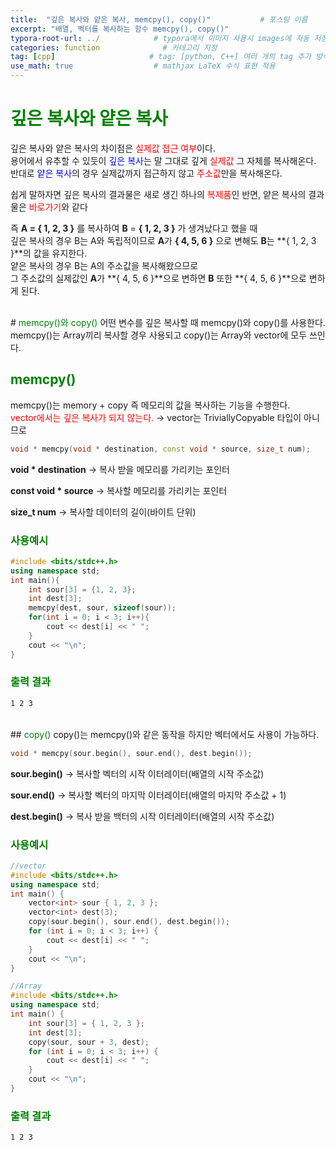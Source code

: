 ```yaml
---
title:  "깊은 복사와 얕은 복사, memcpy(), copy()"           # 포스팅 이름
excerpt: "배열, 벡터를 복사하는 함수 memcpy(), copy()"
typora-root-url: ../            # typora에서 이미지 사용시 images에 자동 저장
categories: function              # 카테고리 지정
tag: [cpp]                     # tag: [python, C++] 여러 개의 tag 추가 방식
use_math: true                  # mathjax LaTeX 수식 표현 적용
---
```


# <span style = 'color: #008000'>깊은 복사와 얕은 복사</span>

깊은 복사와 얕은 복사의 차이점은 <span style = 'color: red'>실제값 접근 여부</span>이다.  
용어에서 유추할 수 있듯이 <span style = 'color: #0000ff'>깊은 복사</span>는 말 그대로 깊게 <span style = 'color: red'>실제값</span> 그 자체를 복사해온다.  
반대로 <span style = 'color: #0000ff'>얕은 복사</span>의 경우 실제값까지 접근하지 않고 <span style = 'color: red'>주소값</span>만을 복사해온다.

쉽게 말하자면 깊은 복사의 결과물은 새로 생긴 하나의 <span style = 'color: red'>복제품</span>인 반면, 얕은 복사의 결과물은 <span style = 'color: red'>바로가기</span>와 같다

즉 **A = { 1, 2, 3 }** 를 복사하여 **B** = **{ 1, 2, 3 }** 가 생겨났다고 했을 때  
깊은 복사의 경우 B는 A와 독립적이므로 **A**가 **{ 4, 5, 6 }** 으로 변해도 **B**는 **{ 1, 2, 3 }**의 값을 유지한다.  
얕은 복사의 경우 B는 A의 주소값을 복사해왔으므로  
그 주소값의 실제값인 **A**가 **{ 4, 5, 6 }**으로 변하면 **B** 또한 **{ 4, 5, 6 }**으로 변하게 된다.

<br/>
# <span style = 'color: #008000'>memcpy()와 copy()</span>
어떤 변수를 깊은 복사할 때 memcpy()와 copy()를 사용한다.  
memcpy()는 Array끼리 복사할 경우 사용되고 copy()는 Array와 vector에 모두 쓰인다.

## <span style = 'color: #008000'>memcpy()</span>
memcpy()는 memory + copy 즉 메모리의 값을 복사하는 기능을 수행한다.  
<span style = 'color: red'>vector에서는 깊은 복사가 되지 않는다.</span> → vector는 TriviallyCopyable 타입이 아니므로
```c++
void * memcpy(void * destination, const void * source, size_t num);
```
**void * destination** → 복사 받을 메모리를 가리키는 포인터

**const void * source** → 복사할 메모리를 가리키는 포인터

**size_t num** → 복사할 데이터의 길이(바이트 단위)

### <span style = 'color: #008000'>사용예시</span>
```c++
#include <bits/stdc++.h>
using namespace std;
int main(){
    int sour[3] = {1, 2, 3};
    int dest[3];
    memcpy(dest, sour, sizeof(sour));
    for(int i = 0; i < 3; i++){
        cout << dest[i] << " ";
    }
    cout << "\n";
}
```

### <span style = 'color: #008000'>출력 결과</span>
```bash
1 2 3
```
<br/>
## <span style = 'color: #008000'>copy()</span>
copy()는 memcpy()와 같은 동작을 하지만 벡터에서도 사용이 가능하다.

```c++
void * memcpy(sour.begin(), sour.end(), dest.begin());
```
**sour.begin()** → 복사할 벡터의 시작 이터레이터(배열의 시작 주소값)

**sour.end()** → 복사할 벡터의 마지막 이터레이터(배열의 마지막 주소값 + 1)

**dest.begin()** → 복사 받을 백터의 시작 이터레이터(배열의 시작 주소값)

### <span style = 'color: #008000'>사용예시</span>
```c++
//vector
#include <bits/stdc++.h>
using namespace std;
int main() {
    vector<int> sour { 1, 2, 3 };
    vector<int> dest(3);
    copy(sour.begin(), sour.end(), dest.begin());
    for (int i = 0; i < 3; i++) {
        cout << dest[i] << " ";
    }
    cout << "\n";
}

//Array
#include <bits/stdc++.h>
using namespace std;
int main() {
    int sour[3] = { 1, 2, 3 };
    int dest[3];
    copy(sour, sour + 3, dest);
    for (int i = 0; i < 3; i++) {
        cout << dest[i] << " ";
    }
    cout << "\n";
}
```

### <span style = 'color: #008000'>출력 결과</span>
```bash
1 2 3
```